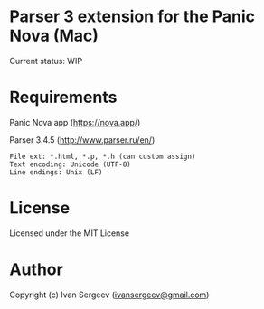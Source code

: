# Parser 3 extension for the Panic Nova (Mac)

Current status: WIP

# Requirements

Panic Nova app (https://nova.app/)

Parser 3.4.5 (http://www.parser.ru/en/)

	File ext: *.html, *.p, *.h (can custom assign)
	Text encoding: Unicode (UTF-8)
	Line endings: Unix (LF)

# License

Licensed under the MIT License

# Author

Copyright (c) Ivan Sergeev (ivansergeev@gmail.com)